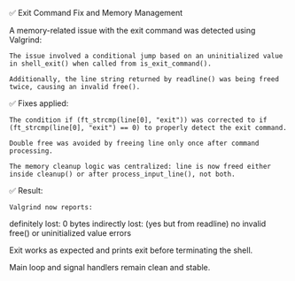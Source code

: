 ✅ Exit Command Fix and Memory Management

A memory-related issue with the exit command was detected using Valgrind:

    The issue involved a conditional jump based on an uninitialized value in shell_exit() when called from is_exit_command().

    Additionally, the line string returned by readline() was being freed twice, causing an invalid free().

✅ Fixes applied:

    The condition if (ft_strcmp(line[0], "exit")) was corrected to if (ft_strcmp(line[0], "exit") == 0) to properly detect the exit command.

    Double free was avoided by freeing line only once after command processing.

    The memory cleanup logic was centralized: line is now freed either inside cleanup() or after process_input_line(), not both.

✅ Result:

    Valgrind now reports:

definitely lost: 0 bytes
indirectly lost: (yes but from readline)
no invalid free() or uninitialized value errors

Exit works as expected and prints exit before terminating the shell.

Main loop and signal handlers remain clean and stable.